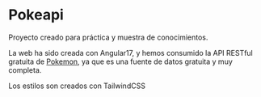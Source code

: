 # Pokeapi

Proyecto creado para práctica y muestra de conocimientos.

La web ha sido creada con Angular17, y hemos consumido la API RESTful gratuita de [Pokemon](https://pokeapi.co/), ya que es una fuente de datos gratuita y muy completa.

Los estilos son creados con TailwindCSS
